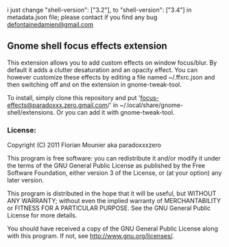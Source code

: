 i just change "shell-version": ["3.2"], to "shell-version": ["3.4"] in metadata.json file;
please contact if you find any bug
defontainedamien@gmail.com





## Gnome shell focus effects extension

This extension allows you to add custom effects on window focus/blur.
By default it adds a clutter desaturation and an opacity effect.
You can however customize these effects by editing a file named ~/.ffxrc.json and then switching off and on the extension in gnome-tweak-tool.

To install, simply clone this repository and put 'focus-effects@paradoxxx.zero.gmail.com/' in ~/.local/share/gnome-shell/extensions.
Or you can add it with gnome-tweak-tool.


### License:

Copyright (C) 2011 Florian Mounier aka paradoxxxzero

This program is free software: you can redistribute it and/or modify
it under the terms of the GNU General Public License as published by
the Free Software Foundation, either version 3 of the License, or
(at your option) any later version.

This program is distributed in the hope that it will be useful,
but WITHOUT ANY WARRANTY; without even the implied warranty of
MERCHANTABILITY or FITNESS FOR A PARTICULAR PURPOSE.  See the
GNU General Public License for more details.

You should have received a copy of the GNU General Public License
along with this program.  If not, see <http://www.gnu.org/licenses/>.

